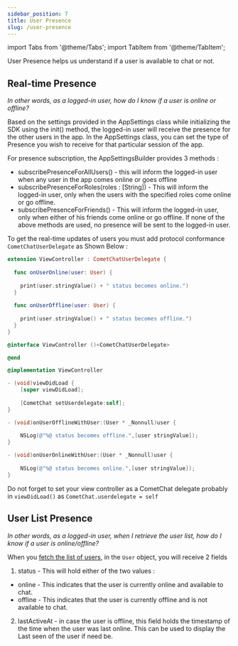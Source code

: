 ```yaml
---
sidebar_position: 7
title: User Presence
slug: /user-presence
---
```


import Tabs from '@theme/Tabs';
import TabItem from '@theme/TabItem';

User Presence helps us understand if a user is available to chat or not.

## Real-time Presence

_In other words, as a logged-in user, how do I know if a user is online or offline?_

Based on the settings provided in the AppSettings class while initializing the SDK using the init() method, the logged-in user will receive the presence for the other users in the app.
In the AppSettings class, you can set the type of Presence you wish to receive for that particular session of the app.

For presence subscription, the AppSettingsBuilder provides 3 methods :

- subscribePresenceForAllUsers() - this will inform the logged-in user when any user in the app comes online or goes offline
- subscribePresenceForRoles(roles : [String]) - This will inform the logged-in user, only when the users with the specified roles come online or go offline.
- subscribePresenceForFriends() - This will inform the logged-in user, only when either of his friends come online or go offline.
If none of the above methods are used, no presence will be sent to the logged-in user.

To get the real-time updates of users  you must add protocol conformance `CometChatUserDelegate` as Shown Below :


<Tabs>
<TabItem value="Swift" label="Swift">

```swift
extension ViewController : CometChatUserDelegate {
    
  func onUserOnline(user: User) {
        
    print(user.stringValue() + " status becomes online.")
  }
    
  func onUserOffline(user: User) {
        
    print(user.stringValue() + " status becomes offline.")
  }
}
```
</TabItem>
<TabItem value="Objective C" label="Objective C">

```objectivec
@interface ViewController ()<CometChatUserDelegate>

@end

@implementation ViewController

- (void)viewDidLoad {
    [super viewDidLoad];
    
    [CometChat setUserdelegate:self];
}

- (void)onUserOfflineWithUser:(User * _Nonnull)user {
    
    NSLog(@"%@ status becomes offline.",[user stringValue]);
}

- (void)onUserOnlineWithUser:(User * _Nonnull)user {
    
    NSLog(@"%@ status becomes online.",[user stringValue]);
}
```
</TabItem>
</Tabs>


Do not forget to set your view controller as a CometChat delegate probably in `viewDidLoad()` as `CometChat.userdelegate = self`

## User List Presence

_In other words, as a logged-in user, when I retrieve the user list, how do I know if a user is online/offline?_

When you [fetch the list of users](./retrieve-users#retrieve-list-of-users), in the `User` object, you will receive 2 fields

1. status - This will hold either of the two values :

- online - This indicates that the user is currently online and available to chat.
- offline - This indicates that the user is currently offline and is not available to chat.

2. lastActiveAt - in case the user is offline, this field holds the timestamp of the time when the user was last online. This can be used to display the Last seen of the user if need be.